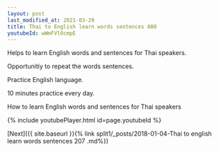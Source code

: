 ```yaml
---
layout: post
last_modified_at: 2021-03-29
title: Thai to English learn words sentences 800 
youtubeId: wWmFVl0cmpE
---
```

 
 
Helps to learn English words and sentences for Thai speakers.

Opportunitiy to repeat the words sentences. 

Practice English language. 
 
10 minutes practice every day. 
 
How to learn English words and sentences for Thai speakers 
 
{% include youtubePlayer.html id=page.youtubeId %}
 
 
[Next]({{ site.baseurl }}{% link  split1/_posts/2018-01-04-Thai to english learn words sentences 207 .md%})
 
